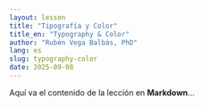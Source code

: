 ```yaml
---
layout: lesson
title: "Tipografía y Color"
title_en: "Typography & Color"
author: "Rubén Vega Balbás, PhD"
lang: es
slug: typography-color
date: 2025-09-08
---
```


Aquí va el contenido de la lección en **Markdown**…
